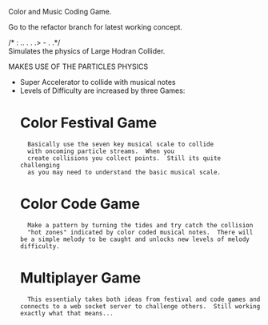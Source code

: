 Color and Music Coding Game.

Go to the refactor branch for latest working concept.

/\* : .. . . .> - . .\*/\
Simulates the physics of Large Hodran Collider.

MAKES USE OF THE PARTICLES PHYSICS

- Super Accelerator to collide with musical notes
- Levels of Difficulty are increased by three Games:
  # Color Festival Game
        Basically use the seven key musical scale to collide
        with oncoming particle streams.  When you
        create collisions you collect points.  Still its quite challenging
        as you may need to understand the basic musical scale.
  # Color Code Game
        Make a pattern by turning the tides and try catch the collision
        "hot zones" indicated by color coded musical notes.  There will be a simple melody to be caught and unlocks new levels of melody difficulty.
  # Multiplayer Game
        This essentialy takes both ideas from festival and code games and connects to a web socket server to challenge others.  Still working exactly what that means...
